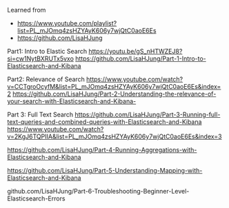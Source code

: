 

Learned from 
- https://www.youtube.com/playlist?list=PL_mJOmq4zsHZYAyK606y7wjQtC0aoE6Es
- https://github.com/LisaHJung

Part1: Intro to Elastic Search
https://youtu.be/gS_nHTWZEJ8?si=cw1NytBXRUTx5vxo
https://github.com/LisaHJung/Part-1-Intro-to-Elasticsearch-and-Kibana

Part2: Relevance of Search
https://www.youtube.com/watch?v=CCTgroOcyfM&list=PL_mJOmq4zsHZYAyK606y7wjQtC0aoE6Es&index=2
https://github.com/LisaHJung/Part-2-Understanding-the-relevance-of-your-search-with-Elasticsearch-and-Kibana-

Part 3: Full Text Search
https://github.com/LisaHJung/Part-3-Running-full-text-queries-and-combined-queries-with-Elasticsearch-and-Kibana
https://www.youtube.com/watch?v=2KgJ6TQPIIA&list=PL_mJOmq4zsHZYAyK606y7wjQtC0aoE6Es&index=3

https://github.com/LisaHJung/Part-4-Running-Aggregations-with-Elasticsearch-and-Kibana

https://github.com/LisaHJung/Part-5-Understanding-Mapping-with-Elasticsearch-and-Kibana

github.com/LisaHJung/Part-6-Troubleshooting-Beginner-Level-Elasticsearch-Errors
